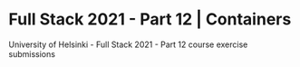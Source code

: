 # Full Stack 2021 - Part 12 | Containers
University of Helsinki - Full Stack 2021 - Part 12 course exercise submissions
